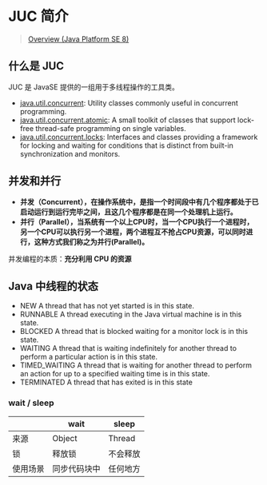 # JUC 简介

> [Overview (Java Platform SE 8)](https://docs.oracle.com/javase/8/docs/api/)

## 什么是 JUC

JUC 是 JavaSE 提供的一组用于多线程操作的工具类。

- [java.util.concurrent](https://docs.oracle.com/javase/8/docs/api/java/util/concurrent/package-summary.html): Utility classes commonly useful in concurrent programming.
- [java.util.concurrent.atomic](https://docs.oracle.com/javase/8/docs/api/java/util/concurrent/atomic/package-summary.html): A small toolkit of classes that support lock-free thread-safe programming on single variables.
- [java.util.concurrent.locks](https://docs.oracle.com/javase/8/docs/api/java/util/concurrent/locks/package-summary.html): Interfaces and classes providing a framework for locking and waiting for conditions that is distinct from built-in synchronization and monitors.

## 并发和并行

- **并发（Concurrent），在操作系统中，是指一个时间段中有几个程序都处于已启动运行到运行完毕之间，且这几个程序都是在同一个处理机上运行。**
- **并行（Parallel），当系统有一个以上CPU时，当一个CPU执行一个进程时，另一个CPU可以执行另一个进程，两个进程互不抢占CPU资源，可以同时进行，这种方式我们称之为并行(Parallel)。**

并发编程的本质：**充分利用 CPU 的资源**

## Java 中线程的状态

- NEW A thread that has not yet started is in this state.
- RUNNABLE A thread executing in the Java virtual machine is in this state.
- BLOCKED A thread that is blocked waiting for a monitor lock is in this state.
- WAITING A thread that is waiting indefinitely for another thread to perform a particular action is in this state.
- TIMED_WAITING A thread that is waiting for another thread to perform an action for up to a specified waiting time is in this state.
- TERMINATED A thread that has exited is in this state

### wait / sleep

|          | wait         | sleep    |
| -------- | ------------ | -------- |
| 来源     | Object       | Thread   |
| 锁       | 释放锁       | 不会释放 |
| 使用场景 | 同步代码块中 | 任何地方 |

